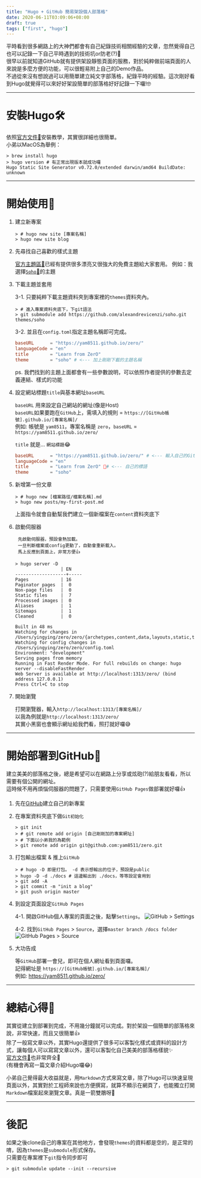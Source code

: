 ```yaml
---
title: "Hugo + GitHub 簡易架設個人部落格"
date: 2020-06-11T03:09:06+08:00
draft: true
tags: ["first", "hugo"]
---
```


平時看到很多網路上的大神們都會有自己紀錄技術相關經驗的文章，忽然覺得自己也可以記錄一下自己平時遇到的技術坑or防老(?)🧐  
很早以前就知道GitHub就有提供架設靜態頁面的服務，對於純粹做前端頁面的人來說是多麼方便的功能，可以很輕易附上自己的Demo作品。  
不過從來沒有想說過可以用簡單建立純文字部落格，紀錄平時的經驗。這次剛好看到Hugo就覺得可以來好好架設簡單的部落格好好記錄一下囉!🤓  

---

# 安裝Hugo🛠

依照[官方文件🔗](https://gohugo.io/getting-started/installing/)安裝教學，其實很詳細也很簡單。  
小弟以MacOS為舉例：
```shell
> brew install hugo
> hugo version # 有正常出現版本就成功囉
Hugo Static Site Generator v0.72.0/extended darwin/amd64 BuildDate: unknown
```

---

# 開始使用🚌

1. 建立新專案

    ```shell
    > # hugo new site [專案名稱]
    > hugo new site blog
    ```

2. 先尋找自己喜歡的樣式主題

    [官方主題區🔗](https://themes.gohugo.io/)已經有提供很多漂亮又很強大的免費主題給大家套用。
    例如：我選擇[`Soho`🔗](https://themes.gohugo.io/soho/)的主題

3. 下載主題並套用

    3-1. 只要純粹下載主題資料夾到專案裡的`themes`資料夾內。
    ```shell
    > # 進入專案資料夾底下，下git語法
    > git submodule add https://github.com/alexandrevicenzi/soho.git themes/soho
    ```

    3-2. 並且在`config.toml`指定主題名稱即可完成。
    ```toml
    baseURL      = "https://yam8511.github.io/zero/"
    languageCode = "en"
    title        = "Learn from ZerO"
    theme        = "soho" # <--- 加上剛剛下載的主題名稱
    ```
    ps. 我們找到的主題上面都會有一些參數說明，可以依照作者提供的參數去定義連結、樣式的功能

4. 設定網站標題`title`與基本網址`baseURL`

    `baseURL` 用來設定自己網站的網址(像是Host)  
    `baseURL`如果要跑在`GitHub`上，需填入的規則 = `https://[GitHub帳號].github.io/[專案名稱]/`  
    例如: 帳號是 `yam8511`，專案名稱是 `zero`，`baseURL` = `https://yam8511.github.io/zero/`

    `title` 就是... `網站標題`😂

    ```toml
    baseURL      = "https://yam8511.github.io/zero/" # <--- 輸入自己的GitHub網址
    languageCode = "en"
    title        = "Learn from ZerO" # <--- 自己的標語
    theme        = "soho"
    ```


5. 新增第一份文章

    ```shell
    > # hugo new [檔案路徑/檔案名稱].md
    > hugo new posts/my-first-post.md
    ```

    上面指令就會自動幫我們建立一個新檔案在`content`資料夾底下

6. 啟動伺服器

        先啟動伺服器，預設會熱加載。
        一旦判斷檔案或config更動了，自動會重新載入。
        馬上反應到頁面上，非常方便👍

    ```shell
    > hugo server -D
                     | EN
    -------------------+-----
    Pages            | 16
    Paginator pages  |  0
    Non-page files   |  0
    Static files     |  7
    Processed images |  0
    Aliases          |  1
    Sitemaps         |  1
    Cleaned          |  0

    Built in 48 ms
    Watching for changes in /Users/yingying/zero/zero/{archetypes,content,data,layouts,static,themes}
    Watching for config changes in /Users/yingying/zero/zero/config.toml
    Environment: "development"
    Serving pages from memory
    Running in Fast Render Mode. For full rebuilds on change: hugo server --disableFastRender
    Web Server is available at http://localhost:1313/zero/ (bind address 127.0.0.1)
    Press Ctrl+C to stop
    ```

7. 開始瀏覽

    打開瀏覽器，輸入`http://localhost:1313/[專案名稱]/`  
    以我為例就是`http://localhost:1313/zero/`  
    其實小黑窗也會顯示網址給我們看，照打就好囉😅

---

# 開始部署到GitHub🚀

建立美美的部落格之後，總是希望可以在網路上分享或炫砲(?)給朋友看看，所以需要有個公開的網址。  
這時候不用再煩惱伺服器的問題了，只需要使用`GitHub Pages`做部署就好囉👍  

1. 先在[GitHub](https://github.com/)建立自己的新專案

2. 在專案資料夾底下做`Git初始化`

    ```shell
    > git init
    > # git remote add origin [自己剛剛加的專案網址]
    > # 下面以小弟我的為範例
    > git remote add origin git@github.com:yam8511/zero.git
    ```

3. 打包輸出檔案 & 推上`GitHub`
    ```shell
    > # hugo -D 即是打包。 -d 表示想輸出的位子，預設是public
    > hugo -D -d ./docs # 這邊輸出到 ./docs，等等設定會用到
    > git add -A
    > git commit -m "init a blog"
    > git push origin master
    ```

4. 到設定頁面設定`GitHub Pages`

    4-1. 開啟GitHub個人專案的頁面之後，點擊`Settings`。
    ![GitHub > Settings](/zero/github_settings.png)

    4-2. 找到`GitHub Pages` > `Source`，選擇`master branch /docs folder`
    ![GitHub Pages > Source](/zero/github_pages.png)

5. 大功告成

    等`GitHub`部署一會兒，即可在個人網址看到頁面囉。  
    記得網址是 `https://[GitHub帳號].github.io/[專案名稱]/`  
    例如: https://yam8511.github.io/zero/

---

# 總結心得🤔

其實從建立到部署到完成，不用幾分鐘就可以完成。對於架設一個簡單的部落格來說，非常快速，而且又很簡單👍  
除了一般寫文章以外，其實Hugo還提供了很多可以客製化樣式或資料的設計方式，讓每個人可以寫寫文章以外，還可以客製化自己美美的部落格樣貌✨  
[官方文件🔗](https://gohugo.io/templates/introduction/)也非常齊全💯  
(有機會再寫一篇文章介紹Hugo囉😂)  

小弟自己覺得最大收益就是，用`Markdown`方式來寫文章，除了Hugo可以快速呈現頁面以外，其實對於工程師來說也方便撰寫，就算不顯示在網頁了，也能獨立打開`Markdown`檔案起來瀏覽文章。真是一箭雙鵰呀🤩  

---

# 後記
如果之後clone自己的專案在其他地方，會發現`themes`的資料都是空的，是正常的唷，因為`themes`是`submodule`形式保存。  
只需要在專案裡下`git`指令同步即可
```shell
> git submodule update --init --recursive
```

